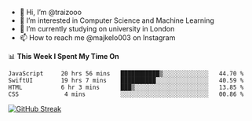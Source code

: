 - 👋 Hi, I’m @traizooo
- 👀 I’m interested in Computer Science and Machine Learning
- 🌱 I’m currently studying on university in London
- 📫 How to reach me @majkelo003 on Instagram
  


📊 <b>This Week I Spent My Time On</b>

<!--START_SECTION:waka-->
```text
JavaScript     20 hrs 56 mins   ███████████▒░░░░░░░░░░░░░   44.70 % 
SwiftUI        19 hrs 7 mins    ██████████░░░░░░░░░░░░░░░   40.59 % 
HTML           6 hr 3 mins      ███▒░░░░░░░░░░░░░░░░░░░░░   13.85 % 
CSS             4 mins          ░░░░░░░░░░░░░░░░░░░░░░░░░   00.86 % 
```
<!--END_SECTION:waka-->


[![GitHub Streak](https://streak-stats.demolab.com/?user=DenverCoder1&theme=dark)](https://git.io/streak-stats)
